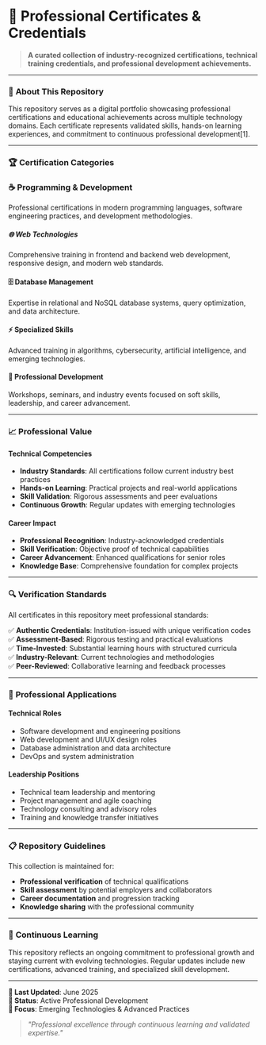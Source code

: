 # 📜 Professional Certificates & Credentials

> **A curated collection of industry-recognized certifications, technical training credentials, and professional development achievements.**

---

### 🎯 **About This Repository**

This repository serves as a digital portfolio showcasing professional certifications and educational achievements across multiple technology domains. Each certificate represents validated skills, hands-on learning experiences, and commitment to continuous professional development[1].

---

### 🏆 **Certification Categories**

### **☕ Programming & Development**
Professional certifications in modern programming languages, software engineering practices, and development methodologies.

##### **🌐 Web Technologies**
Comprehensive training in frontend and backend web development, responsive design, and modern web standards.

#### **🗄️ Database Management**
Expertise in relational and NoSQL database systems, query optimization, and data architecture.

#### **⚡ Specialized Skills**
Advanced training in algorithms, cybersecurity, artificial intelligence, and emerging technologies.

#### **🎪 Professional Development**
Workshops, seminars, and industry events focused on soft skills, leadership, and career advancement.

---

### 📈 **Professional Value**

#### **Technical Competencies**
- **Industry Standards**: All certifications follow current industry best practices
- **Hands-on Learning**: Practical projects and real-world applications
- **Skill Validation**: Rigorous assessments and peer evaluations
- **Continuous Growth**: Regular updates with emerging technologies

#### **Career Impact**
- **Professional Recognition**: Industry-acknowledged credentials
- **Skill Verification**: Objective proof of technical capabilities
- **Career Advancement**: Enhanced qualifications for senior roles
- **Knowledge Base**: Comprehensive foundation for complex projects

---

### 🔍 **Verification Standards**

All certificates in this repository meet professional standards:

✅ **Authentic Credentials**: Institution-issued with unique verification codes  
✅ **Assessment-Based**: Rigorous testing and practical evaluations  
✅ **Time-Invested**: Substantial learning hours with structured curricula  
✅ **Industry-Relevant**: Current technologies and methodologies  
✅ **Peer-Reviewed**: Collaborative learning and feedback processes  


---

### 🎯 **Professional Applications**

#### **Technical Roles**
- Software development and engineering positions
- Web development and UI/UX design roles
- Database administration and data architecture
- DevOps and system administration

#### **Leadership Positions**
- Technical team leadership and mentoring
- Project management and agile coaching
- Technology consulting and advisory roles
- Training and knowledge transfer initiatives

---

### 📋 **Repository Guidelines**

This collection is maintained for:
- **Professional verification** of technical qualifications
- **Skill assessment** by potential employers and collaborators
- **Career documentation** and progression tracking
- **Knowledge sharing** with the professional community

---

### 🔄 **Continuous Learning**

This repository reflects an ongoing commitment to professional growth and staying current with evolving technologies. Regular updates include new certifications, advanced training, and specialized skill development.

---

**📅 Last Updated**: June 2025    
**🎯 Status**: Active Professional Development  
**🚀 Focus**: Emerging Technologies & Advanced Practices

> *"Professional excellence through continuous learning and validated expertise."*

